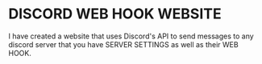 # DISCORD WEB HOOK WEBSITE
I have created a website that uses Discord's API to send messages to any discord server that you have SERVER SETTINGS as well as their WEB HOOK.
